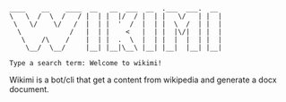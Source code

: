 ```
____    __    ____  __   __  ___  __  .___  ___.  __  
\   \  /  \  /   / |  | |  |/  / |  | |   \/   | |  | 
 \   \/    \/   /  |  | |  '  /  |  | |  \  /  | |  | 
  \            /   |  | |    <   |  | |  |\/|  | |  | 
   \    /\    /    |  | |  .  \  |  | |  |  |  | |  | 
    \__/  \__/     |__| |__|\__\ |__| |__|  |__| |__|                                                   

Type a search term: Welcome to wikimi! 
```
Wikimi is a bot/cli that get a content from wikipedia and generate a docx document.
